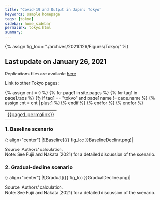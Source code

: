```yaml
---
title: "Covid-19 and Output in Japan: Tokyo"
keywords: sample homepage
tags: [tokyo]
sidebar: home_sidebar
permalink: tokyo.html
summary:
---
```


{% assign fig_loc = "./archives/20210126/Figures/Tokyo/" %}

## Last update on January 26, 2021

Replications files are available [here](https://github.com/Covid19OutputJapan/Covid19OutputJapan.github.io/tree/main/_archives/).

Link to other Tokyo pages:
<table>
<tr>
{% assign cnt = 0 %}
{% for page1 in site.pages %}
    {% for tag1 in page1.tags %}
        {% if tag1 == "tokyo" and page1.name != page.name %}
            <td><a href="{{page1.url | remove: "/" }}">{{page1.permalink}}</a></td>
            {% assign cnt = cnt | plus:1 %}
        {% endif %}
<!--
        {% if cnt == 1 %}
            <td>here</td>
            {% assign cnt = 0 %}
        {% endif %}
-->
    {% endfor %}
{% endfor %}
</tr>
</table>

### 1. Baseline scenario

{: align="center"}
|![Baseline]({{ fig_loc }}BaselineDecline.png)|

Source: Authors’ calculation.<br>
Note:	See Fujii and Nakata (2021) for a detailed discussion of the scenario.

<!--
### 2. Rapid-decline scenario

{: align="center"}
|![Rapid]({{ fig_loc }}RapidDecline.png)|

Source: Authors’ calculation.<br>
Note:	See Fujii and Nakata (2021) for a detailed discussion of the scenario.
-->

### 2. Gradual-decline scenario

{: align="center"}
|![Gradual]({{ fig_loc }}GradualDecline.png)|

Source: Authors’ calculation.<br>
Note:	See Fujii and Nakata (2021) for a detailed discussion of the scenario.

<!--
### 4. All cases together

{: align="center"}
|![All]({{ fig_loc }}ThreeScenariosDecline.png)|

Source: Authors’ calculation.<br>
Note:	See Fujii and Nakata (2021) for a detailed discussion of the scenario.
-->

